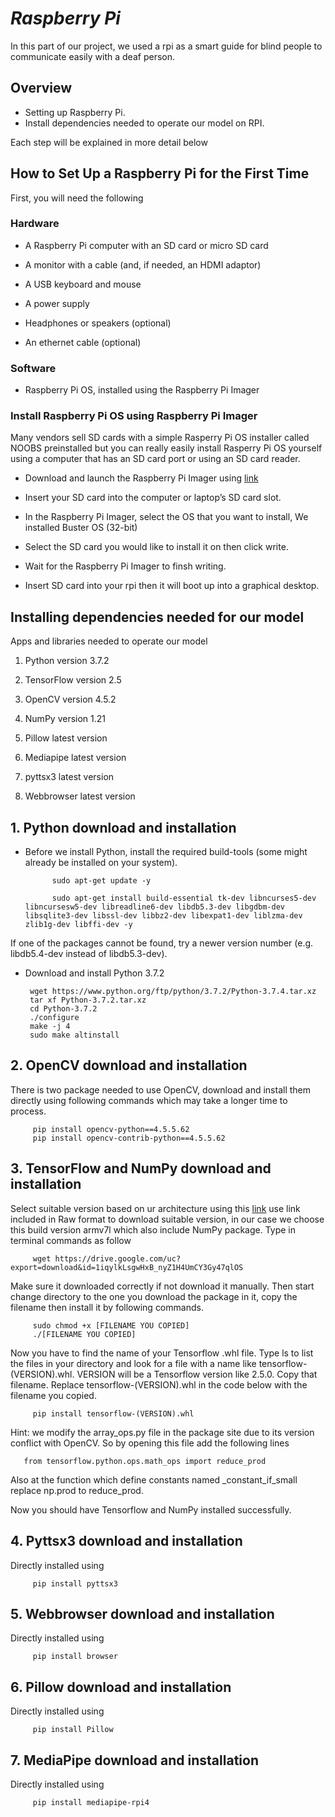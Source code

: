 # ___Raspberry Pi___

  In this part of our project, we used a rpi as a smart guide for blind people to communicate easily with a deaf person.
  
 ## Overview

  * Setting up Raspberry Pi.
  * Install dependencies needed to operate our model on RPI.

Each step will be explained in more detail below


   

## How to Set Up a Raspberry Pi for the First Time

First, you will need the following 

### Hardware
* A Raspberry Pi computer with an SD card or micro SD card

* A monitor with a cable (and, if needed, an HDMI adaptor)

* A USB keyboard and mouse

* A power supply

* Headphones or speakers (optional)

* An ethernet cable (optional)

### Software
* Raspberry Pi OS, installed using the Raspberry Pi Imager

### Install Raspberry Pi OS using Raspberry Pi Imager
  Many vendors sell SD cards with a simple Rasperry Pi OS installer called NOOBS preinstalled but you can really easily install Rasperry Pi OS yourself using a computer that has an SD card port or using an SD card reader.
  
  * Download and launch the Raspberry Pi Imager using [link](https://www.raspberrypi.com/software/)

  * Insert your SD card into the computer or laptop’s SD card slot.

* In the Raspberry Pi Imager, select the OS that you want to install, We installed Buster OS (32-bit) 

* Select the SD card you would like to install it on then click write. 
* Wait for the Raspberry Pi Imager to finsh writing.
* Insert SD card into your rpi then it will boot up into a graphical desktop.



## Installing dependencies needed for our model
 
  Apps and libraries needed to operate our model 

1. Python version 3.7.2

2. TensorFlow version 2.5
3. OpenCV version 4.5.2
4. NumPy version 1.21
5. Pillow latest version
6. Mediapipe latest version
7. pyttsx3 latest version
8. Webbrowser latest version

## 1. Python download and installation 

* Before we install Python, install the required build-tools (some might already be installed on your system).

            sudo apt-get update -y
            
            sudo apt-get install build-essential tk-dev libncurses5-dev libncursesw5-dev libreadline6-dev libdb5.3-dev libgdbm-dev libsqlite3-dev libssl-dev libbz2-dev libexpat1-dev liblzma-dev zlib1g-dev libffi-dev -y

If one of the packages cannot be found, try a newer version number (e.g. libdb5.4-dev instead of libdb5.3-dev).

* Download and install Python 3.7.2

       wget https://www.python.org/ftp/python/3.7.2/Python-3.7.4.tar.xz
       tar xf Python-3.7.2.tar.xz
       cd Python-3.7.2
       ./configure
       make -j 4
       sudo make altinstall



## 2. OpenCV download and installation

There is two package needed to use OpenCV, download and install them directly using following commands which may take a longer time to process.

         pip install opencv-python==4.5.5.62
         pip install opencv-contrib-python==4.5.5.62


## 3. TensorFlow and NumPy download and installation 

Select suitable version based on ur architecture using this [link](https://github.com/PINTO0309/Tensorflow-bin/tree/main/previous_versions) use link included in Raw format to download suitable version, in our case we choose this build version armv7l which also include NumPy package. Type in terminal commands as follow

         wget https://drive.google.com/uc?export=download&id=1iqylkLsgwHxB_nyZ1H4UmCY3Gy47qlOS

Make sure it downloaded correctly if not download it manually.
Then start change directory to the one you download the package in it, copy the filename then install it by following commands.

         sudo chmod +x [FILENAME YOU COPIED]
         ./[FILENAME YOU COPIED]

Now you have to find the name of your Tensorflow .whl file. Type ls to list the files in your directory and look for a file with a name like tensorflow-(VERSION).whl. VERSION will be a Tensorflow version like 2.5.0. Copy that filename. Replace tensorflow-(VERSION).whl in the code below with the filename you copied.
         
         pip install tensorflow-(VERSION).whl
        
Hint: we modify the array_ops.py file in the package site due to its version conflict with OpenCV. So by opening this file add the following lines 

       from tensorflow.python.ops.math_ops import reduce_prod

Also at the function which define constants named _constant_if_small replace np.prod to reduce_prod.

Now you should have Tensorflow and NumPy installed successfully.


## 4. Pyttsx3 download and installation 
  
Directly installed using 

         pip install pyttsx3

## 5. Webbrowser download and installation 

Directly installed using 

         pip install browser

## 6. Pillow download and installation 

Directly installed using 
        
         pip install Pillow

## 7. MediaPipe download and installation

Directly installed using 

         pip install mediapipe-rpi4

